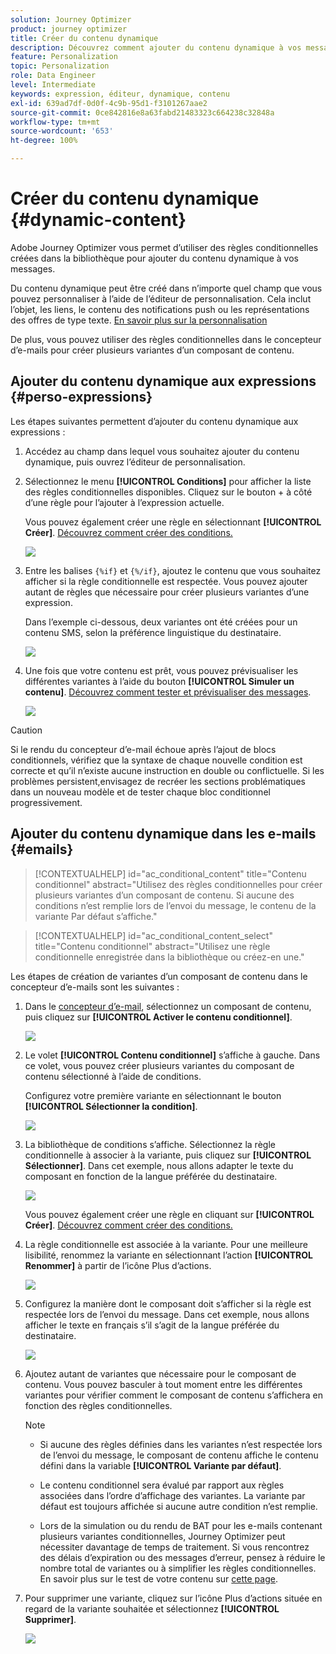 ```yaml
---
solution: Journey Optimizer
product: journey optimizer
title: Créer du contenu dynamique
description: Découvrez comment ajouter du contenu dynamique à vos messages.
feature: Personalization
topic: Personalization
role: Data Engineer
level: Intermediate
keywords: expression, éditeur, dynamique, contenu
exl-id: 639ad7df-0d0f-4c9b-95d1-f3101267aae2
source-git-commit: 0ce842816e8a63fabd21483323c664238c32848a
workflow-type: tm+mt
source-wordcount: '653'
ht-degree: 100%

---
```


# Créer du contenu dynamique {#dynamic-content}

Adobe Journey Optimizer vous permet d’utiliser des règles conditionnelles créées dans la bibliothèque pour ajouter du contenu dynamique à vos messages.

Du contenu dynamique peut être créé dans n’importe quel champ que vous pouvez personnaliser à l’aide de l’éditeur de personnalisation. Cela inclut l’objet, les liens, le contenu des notifications push ou les représentations des offres de type texte. [En savoir plus sur la personnalisation](personalize.md)

De plus, vous pouvez utiliser des règles conditionnelles dans le concepteur d’e-mails pour créer plusieurs variantes d’un composant de contenu.

## Ajouter du contenu dynamique aux expressions {#perso-expressions}

Les étapes suivantes permettent d’ajouter du contenu dynamique aux expressions :

1. Accédez au champ dans lequel vous souhaitez ajouter du contenu dynamique, puis ouvrez l’éditeur de personnalisation.

1. Sélectionnez le menu **[!UICONTROL Conditions]** pour afficher la liste des règles conditionnelles disponibles. Cliquez sur le bouton + à côté d’une règle pour l’ajouter à l’expression actuelle.

   Vous pouvez également créer une règle en sélectionnant **[!UICONTROL Créer]**. [Découvrez comment créer des conditions.](create-conditions.md)

   ![](assets/conditions-expression.png)

1. Entre les balises `{%if}` et `{%/if}`, ajoutez le contenu que vous souhaitez afficher si la règle conditionnelle est respectée. Vous pouvez ajouter autant de règles que nécessaire pour créer plusieurs variantes d’une expression.

   Dans l’exemple ci-dessous, deux variantes ont été créées pour un contenu SMS, selon la préférence linguistique du destinataire.

   ![](assets/conditions-language-sample.png)

1. Une fois que votre contenu est prêt, vous pouvez prévisualiser les différentes variantes à l’aide du bouton **[!UICONTROL Simuler un contenu]**. [Découvrez comment tester et prévisualiser des messages](../content-management/preview-test.md).

   ![](assets/conditions-preview.png)

>[!CAUTION]
>
>Si le rendu du concepteur d’e-mail échoue après l’ajout de blocs conditionnels, vérifiez que la syntaxe de chaque nouvelle condition est correcte et qu’il n’existe aucune instruction en double ou conflictuelle. Si les problèmes persistent,envisagez de recréer les sections problématiques dans un nouveau modèle et de tester chaque bloc conditionnel progressivement.


## Ajouter du contenu dynamique dans les e-mails {#emails}

>[!CONTEXTUALHELP]
>id="ac_conditional_content"
>title="Contenu conditionnel"
>abstract="Utilisez des règles conditionnelles pour créer plusieurs variantes d’un composant de contenu. Si aucune des conditions n’est remplie lors de l’envoi du message, le contenu de la variante Par défaut s’affiche."

>[!CONTEXTUALHELP]
>id="ac_conditional_content_select"
>title="Contenu conditionnel"
>abstract="Utilisez une règle conditionnelle enregistrée dans la bibliothèque ou créez-en une."

Les étapes de création de variantes d’un composant de contenu dans le concepteur d’e-mails sont les suivantes :

1. Dans le [concepteur d’e-mail](../email/content-from-scratch.md), sélectionnez un composant de contenu, puis cliquez sur **[!UICONTROL Activer le contenu conditionnel]**.

   ![](assets/conditions-enable-conditional.png)

1. Le volet **[!UICONTROL Contenu conditionnel]** s’affiche à gauche. Dans ce volet, vous pouvez créer plusieurs variantes du composant de contenu sélectionné à l’aide de conditions.

   Configurez votre première variante en sélectionnant le bouton **[!UICONTROL Sélectionner la condition]**.

   ![](assets/conditions-apply.png)

1. La bibliothèque de conditions s’affiche. Sélectionnez la règle conditionnelle à associer à la variante, puis cliquez sur **[!UICONTROL Sélectionner]**. Dans cet exemple, nous allons adapter le texte du composant en fonction de la langue préférée du destinataire.

   ![](assets/conditions-select.png)

   Vous pouvez également créer une règle en cliquant sur **[!UICONTROL Créer]**. [Découvrez comment créer des conditions.](create-conditions.md)

1. La règle conditionnelle est associée à la variante. Pour une meilleure lisibilité, renommez la variante en sélectionnant l’action **[!UICONTROL Renommer]** à partir de l’icône Plus d’actions.

   ![](assets/conditions-rename.png)

1. Configurez la manière dont le composant doit s’afficher si la règle est respectée lors de l’envoi du message. Dans cet exemple, nous allons afficher le texte en français s’il s’agit de la langue préférée du destinataire.

   ![](assets/conditions-design.png)

1. Ajoutez autant de variantes que nécessaire pour le composant de contenu. Vous pouvez basculer à tout moment entre les différentes variantes pour vérifier comment le composant de contenu s’affichera en fonction des règles conditionnelles.

   >[!NOTE]
   >
   >* Si aucune des règles définies dans les variantes n’est respectée lors de l’envoi du message, le composant de contenu affiche le contenu défini dans la variable **[!UICONTROL Variante par défaut]**.
   >
   >* Le contenu conditionnel sera évalué par rapport aux règles associées dans l’ordre d’affichage des variantes. La variante par défaut est toujours affichée si aucune autre condition n’est remplie.
   >
   >* Lors de la simulation ou du rendu de BAT pour les e-mails contenant plusieurs variantes conditionnelles, Journey Optimizer peut nécessiter davantage de temps de traitement. Si vous rencontrez des délais d’expiration ou des messages d’erreur, pensez à réduire le nombre total de variantes ou à simplifier les règles conditionnelles. En savoir plus sur le test de votre contenu sur [cette page](../content-management/preview-test.md).


1. Pour supprimer une variante, cliquez sur l’icône Plus d’actions située en regard de la variante souhaitée et sélectionnez **[!UICONTROL Supprimer]**.

   ![](assets/conditions-delete.png)
